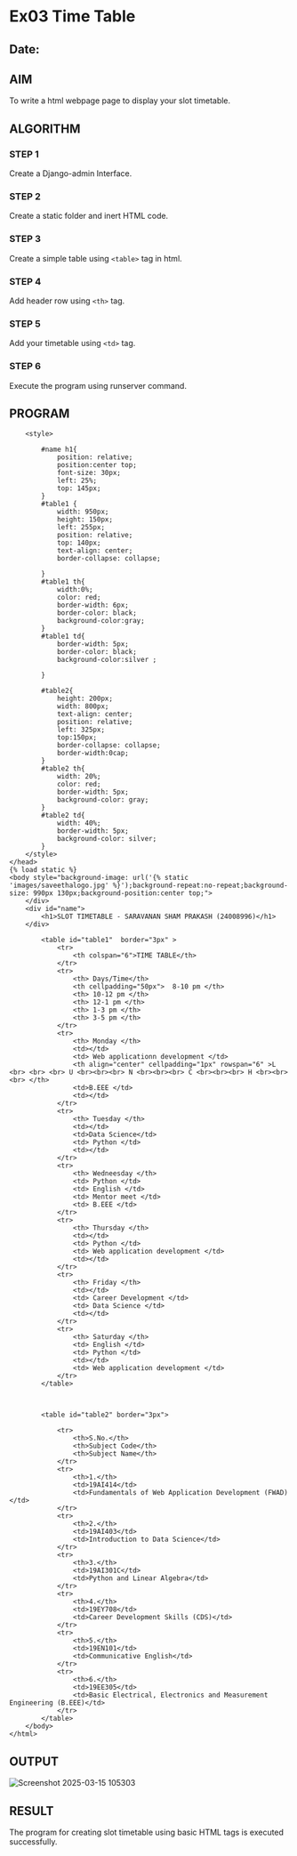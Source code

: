 # Ex03 Time Table
## Date:

## AIM
To write a html webpage page to display your slot timetable.

## ALGORITHM
### STEP 1
Create a Django-admin Interface.

### STEP 2
Create a static folder and inert HTML code.

### STEP 3
Create a simple table using ```<table>``` tag in html.

### STEP 4
Add header row using ```<th>``` tag.

### STEP 5
Add your timetable using ```<td>``` tag.

### STEP 6
Execute the program using runserver command.

## PROGRAM
<html>
    <head>
        <link href="Table.html" rel="import"/>
        <title>Time Table</title>

        <style>
                 
            #name h1{
                position: relative;
                position:center top;
                font-size: 30px;
                left: 25%;
                top: 145px;
            }
            #table1 {
                width: 950px;
                height: 150px;
                left: 255px;
                position: relative;
                top: 140px;
                text-align: center;
                border-collapse: collapse;
            
            }
            #table1 th{
                width:0%;
                color: red;
                border-width: 6px;
                border-color: black;
                background-color:gray;
            }
            #table1 td{
                border-width: 5px;
                border-color: black;
                background-color:silver ;

            }

            #table2{
                height: 200px;
                width: 800px;
                text-align: center;
                position: relative;
                left: 325px;
                top:150px;
                border-collapse: collapse;
                border-width:0cap;
            }
            #table2 th{
                width: 20%;
                color: red;
                border-width: 5px;
                background-color: gray;
            }
            #table2 td{
                width: 40%;
                border-width: 5px;
                background-color: silver;
            }
        </style>
    </head>
    {% load static %}
    <body style="background-image: url('{% static 'images/saveethalogo.jpg' %}');background-repeat:no-repeat;background-size: 990px 130px;background-position:center top;">
        </div>
        <div id="name">
            <h1>SLOT TIMETABLE - SARAVANAN SHAM PRAKASH (24008996)</h1>
        </div>

            <table id="table1"  border="3px" >
                <tr>
                    <th colspan="6">TIME TABLE</th>
                </tr>
                <tr>
                    <th> Days/Time</th>
                    <th cellpadding="50px">  8-10 pm </th>
                    <th> 10-12 pm </th>
                    <th> 12-1 pm </th>
                    <th> 1-3 pm </th>
                    <th> 3-5 pm </th>
                </tr>
                <tr>
                    <th> Monday </th>
                    <td></td>
                    <td> Web applicationn development </td>
                    <th align="center" cellpadding="1px" rowspan="6" >L <br> <br> <br> U <br><br><br> N <br><br><br> C <br><br><br> H <br><br><br> </th>
                    <td>B.EEE </td>
                    <td></td>
                </tr>
                <tr>
                    <th> Tuesday </th>  
                    <td></td>
                    <td>Data Science</td>
                    <td> Python </td>
                    <td></td> 
                </tr>
                <tr>
                    <th> Wedneesday </th>
                    <td> Python </td>
                    <td> English </td>
                    <td> Mentor meet </td>
                    <td> B.EEE </td>
                </tr>
                <tr>
                    <th> Thursday </th>
                    <td></td>
                    <td> Python </td>
                    <td> Web application development </td>
                    <td></td>
                </tr>
                <tr>
                    <th> Friday </th>
                    <td></td>
                    <td> Career Development </td>
                    <td> Data Science </td>
                    <td></td>
                </tr>
                <tr>
                    <th> Saturday </th>
                    <td> English </td>
                    <td> Python </td>
                    <td></td>
                    <td> Web application development </td>
                </tr>
            </table>



            <table id="table2" border="3px">
          
                <tr>
                    <th>S.No.</th>
                    <th>Subject Code</th>
                    <th>Subject Name</th>
                </tr>
                <tr>
                    <th>1.</th>
                    <td>19AI414</td>
                    <td>Fundamentals of Web Application Development (FWAD)</td>
                </tr>
                <tr>
                    <th>2.</th>
                    <td>19AI403</td>
                    <td>Introduction to Data Science</td>
                </tr>
                <tr>
                    <th>3.</th>
                    <td>19AI301C</td>
                    <td>Python and Linear Algebra</td>
                </tr>
                <tr>
                    <th>4.</th>
                    <td>19EY708</td>
                    <td>Career Development Skills (CDS)</td>
                </tr>
                <tr>
                    <th>5.</th>
                    <td>19EN101</td>
                    <td>Communicative English</td>
                </tr>
                <tr>
                    <th>6.</th>
                    <td>19EE305</td>
                    <td>Basic Electrical, Electronics and Measurement Engineering (B.EEE)</td>
                </tr>
            </table>
        </body>
    </html>


## OUTPUT
![Screenshot 2025-03-15 105303](https://github.com/user-attachments/assets/88871cb3-c7fb-4f9c-8bff-2d2b409cc603)

## RESULT
The program for creating slot timetable using basic HTML tags is executed successfully.
